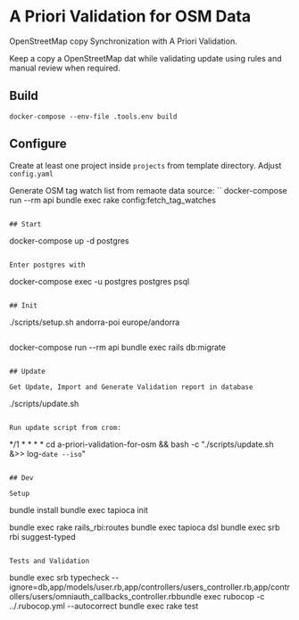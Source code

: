 # A Priori Validation for OSM Data

OpenStreetMap copy Synchronization with A Priori Validation.

Keep a copy a OpenStreetMap dat while validating update using rules and manual review when required.

## Build
```
docker-compose --env-file .tools.env build
```

## Configure

Create at least one project inside `projects` from template directory.
Adjust `config.yaml`


Generate OSM tag watch list from remaote data source:
``
docker-compose run --rm api bundle exec rake config:fetch_tag_watches
```

## Start
```
docker-compose up -d postgres
```

Enter postgres with
```
docker-compose exec -u postgres postgres psql
```

## Init

```
./scripts/setup.sh andorra-poi europe/andorra
```

```
docker-compose run --rm api bundle exec rails db:migrate
```

## Update

Get Update, Import and Generate Validation report in database
```
./scripts/update.sh
```

Run update script from crom:
```
*/1 * * * * cd a-priori-validation-for-osm && bash -c "./scripts/update.sh &>> log-`date --iso`"
```

## Dev

Setup
```
bundle install
bundle exec tapioca init

bundle exec rake rails_rbi:routes
bundle exec tapioca dsl
bundle exec srb rbi suggest-typed
```

Tests and Validation
```
bundle exec srb typecheck --ignore=db,app/models/user.rb,app/controllers/users_controller.rb,app/controllers/users/omniauth_callbacks_controller.rbbundle exec rubocop -c ../.rubocop.yml --autocorrect
bundle exec rake test
```
